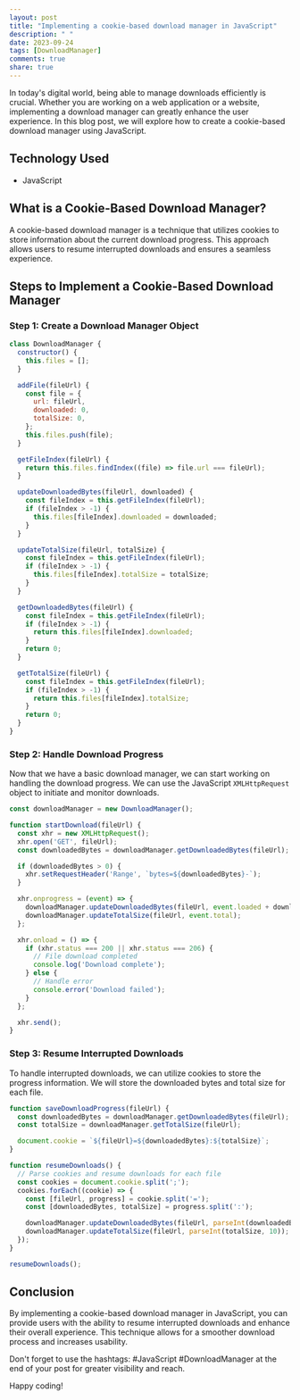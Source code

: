```yaml
---
layout: post
title: "Implementing a cookie-based download manager in JavaScript"
description: " "
date: 2023-09-24
tags: [DownloadManager]
comments: true
share: true
---
```


In today's digital world, being able to manage downloads efficiently is crucial. Whether you are working on a web application or a website, implementing a download manager can greatly enhance the user experience. In this blog post, we will explore how to create a cookie-based download manager using JavaScript.

## Technology Used

- JavaScript

## What is a Cookie-Based Download Manager?

A cookie-based download manager is a technique that utilizes cookies to store information about the current download progress. This approach allows users to resume interrupted downloads and ensures a seamless experience.

## Steps to Implement a Cookie-Based Download Manager

### Step 1: Create a Download Manager Object

```javascript
class DownloadManager {
  constructor() {
    this.files = [];
  }

  addFile(fileUrl) {
    const file = {
      url: fileUrl,
      downloaded: 0,
      totalSize: 0,
    };
    this.files.push(file);
  }

  getFileIndex(fileUrl) {
    return this.files.findIndex((file) => file.url === fileUrl);
  }

  updateDownloadedBytes(fileUrl, downloaded) {
    const fileIndex = this.getFileIndex(fileUrl);
    if (fileIndex > -1) {
      this.files[fileIndex].downloaded = downloaded;
    }
  }

  updateTotalSize(fileUrl, totalSize) {
    const fileIndex = this.getFileIndex(fileUrl);
    if (fileIndex > -1) {
      this.files[fileIndex].totalSize = totalSize;
    }
  }

  getDownloadedBytes(fileUrl) {
    const fileIndex = this.getFileIndex(fileUrl);
    if (fileIndex > -1) {
      return this.files[fileIndex].downloaded;
    }
    return 0;
  }

  getTotalSize(fileUrl) {
    const fileIndex = this.getFileIndex(fileUrl);
    if (fileIndex > -1) {
      return this.files[fileIndex].totalSize;
    }
    return 0;
  }
}
```

### Step 2: Handle Download Progress

Now that we have a basic download manager, we can start working on handling the download progress. We can use the JavaScript `XMLHttpRequest` object to initiate and monitor downloads.

```javascript
const downloadManager = new DownloadManager();

function startDownload(fileUrl) {
  const xhr = new XMLHttpRequest();
  xhr.open('GET', fileUrl);
  const downloadedBytes = downloadManager.getDownloadedBytes(fileUrl);

  if (downloadedBytes > 0) {
    xhr.setRequestHeader('Range', `bytes=${downloadedBytes}-`);
  }

  xhr.onprogress = (event) => {
    downloadManager.updateDownloadedBytes(fileUrl, event.loaded + downloadedBytes);
    downloadManager.updateTotalSize(fileUrl, event.total);
  };

  xhr.onload = () => {
    if (xhr.status === 200 || xhr.status === 206) {
      // File download completed
      console.log('Download complete');
    } else {
      // Handle error
      console.error('Download failed');
    }
  };

  xhr.send();
}
```

### Step 3: Resume Interrupted Downloads

To handle interrupted downloads, we can utilize cookies to store the progress information. We will store the downloaded bytes and total size for each file.

```javascript
function saveDownloadProgress(fileUrl) {
  const downloadedBytes = downloadManager.getDownloadedBytes(fileUrl);
  const totalSize = downloadManager.getTotalSize(fileUrl);

  document.cookie = `${fileUrl}=${downloadedBytes}:${totalSize}`;
}

function resumeDownloads() {
  // Parse cookies and resume downloads for each file
  const cookies = document.cookie.split(';');
  cookies.forEach((cookie) => {
    const [fileUrl, progress] = cookie.split('=');
    const [downloadedBytes, totalSize] = progress.split(':');

    downloadManager.updateDownloadedBytes(fileUrl, parseInt(downloadedBytes, 10));
    downloadManager.updateTotalSize(fileUrl, parseInt(totalSize, 10));
  });
}

resumeDownloads();
```

## Conclusion

By implementing a cookie-based download manager in JavaScript, you can provide users with the ability to resume interrupted downloads and enhance their overall experience. This technique allows for a smoother download process and increases usability.

Don't forget to use the hashtags: #JavaScript #DownloadManager at the end of your post for greater visibility and reach.

Happy coding!